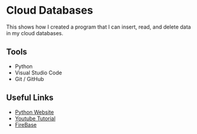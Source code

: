 # **Cloud Databases** #

This shows how I created a program that I can insert, read, and delete data in my cloud databases.

## Tools

* Python
* Visual Studio Code
* Git / GitHub

## Useful Links

* [Python Website](https://www.python.org/)
* [Youtube Tutorial](https://youtu.be/wCpQI3igk_Q)
* [FireBase](https://firebase.google.com/docs/auth/admin/manage-users)